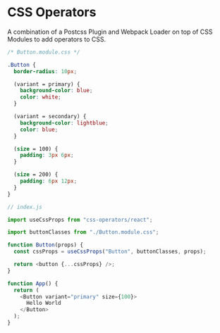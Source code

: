 # CSS Operators

A combination of a Postcss Plugin and Webpack Loader on top of CSS Modules to add operators to CSS.

```css
/* Button.module.css */

.Button {
  border-radius: 10px;

  (variant = primary) {
    background-color: blue;
    color: white;
  }

  (variant = secondary) {
    background-color: lightblue;
    color: blue;
  }

  (size = 100) {
    padding: 3px 6px;
  }

  (size = 200) {
    padding: 6px 12px;
  }
}
```

```javascript
// index.js

import useCssProps from "css-operators/react";

import buttonClasses from "./Button.module.css";

function Button(props) {
  const cssProps = useCssProps("Button", buttonClasses, props);

  return <button {...cssProps} />;
}

function App() {
  return (
    <Button variant="primary" size={100}>
      Hello World
    </Button>
  );
}
```
